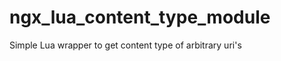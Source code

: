 ngx_lua_content_type_module
===========================

Simple Lua wrapper to get content type of arbitrary uri's
